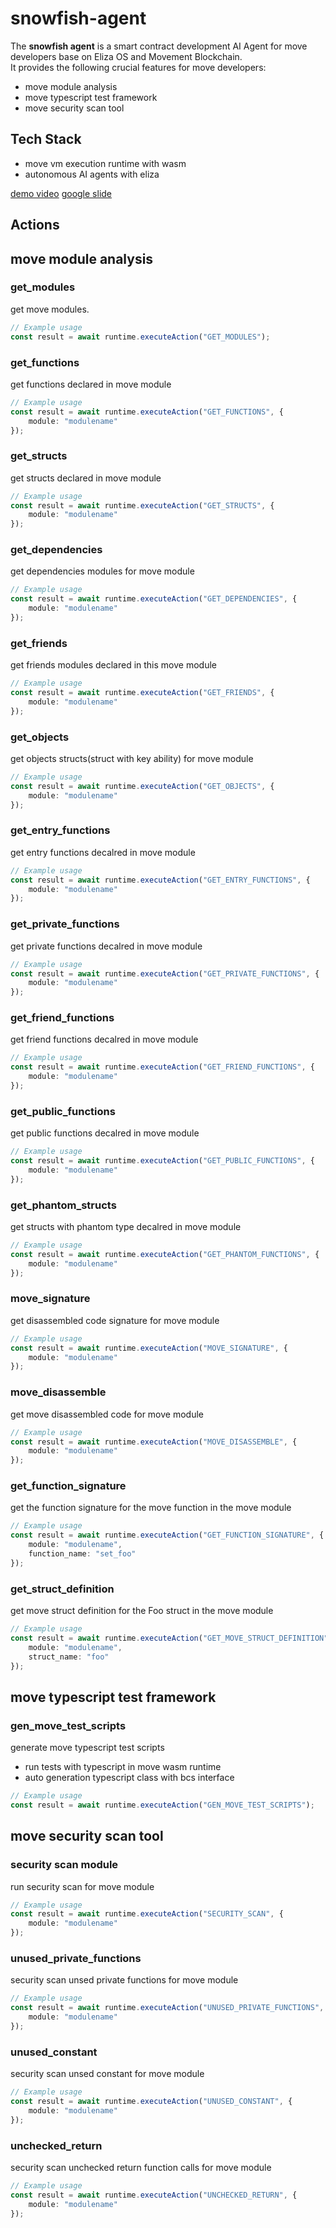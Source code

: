 # snowfish-agent

The **snowfish agent** is a smart contract development AI Agent for move developers base on Eliza OS and Movement Blockchain.  
It provides the following crucial features for move developers: 
* move module analysis
* move typescript test framework
* move security scan tool

## Tech Stack
* move vm execution runtime with wasm
* autonomous AI agents with eliza

[demo video](https://www.youtube.com/watch?v=8piD1VG6Zf0)
[google slide](https://docs.google.com/presentation/d/1bT2NtH3R2bFS3sQ5EJFDCPyrmsMOIxcptzQNGmEiMZE/edit?usp=sharing)

## Actions

## move module analysis

### get_modules

get move modules.

```typescript
// Example usage
const result = await runtime.executeAction("GET_MODULES");
```

### get_functions

get functions declared in move module

```typescript
// Example usage
const result = await runtime.executeAction("GET_FUNCTIONS", {
    module: "modulename"
});
```

### get_structs

get structs declared in move module

```typescript
// Example usage
const result = await runtime.executeAction("GET_STRUCTS", {
    module: "modulename"
});
```

### get_dependencies

get dependencies modules for move module

```typescript
// Example usage
const result = await runtime.executeAction("GET_DEPENDENCIES", {
    module: "modulename"
});
```

### get_friends

get friends modules declared in this move module

```typescript
// Example usage
const result = await runtime.executeAction("GET_FRIENDS", {
    module: "modulename"
});
```

### get_objects

get objects structs(struct with key ability) for move module

```typescript
// Example usage
const result = await runtime.executeAction("GET_OBJECTS", {
    module: "modulename"
});
```

### get_entry_functions

get entry functions decalred in move module

```typescript
// Example usage
const result = await runtime.executeAction("GET_ENTRY_FUNCTIONS", {
    module: "modulename"
});
```

### get_private_functions

get private functions decalred in move module

```typescript
// Example usage
const result = await runtime.executeAction("GET_PRIVATE_FUNCTIONS", {
    module: "modulename"
});
```

### get_friend_functions

get friend functions decalred in move module

```typescript
// Example usage
const result = await runtime.executeAction("GET_FRIEND_FUNCTIONS", {
    module: "modulename"
});
```

### get_public_functions

get public functions decalred in move module

```typescript
// Example usage
const result = await runtime.executeAction("GET_PUBLIC_FUNCTIONS", {
    module: "modulename"
});
```

### get_phantom_structs

get structs with phantom type decalred in move module

```typescript
// Example usage
const result = await runtime.executeAction("GET_PHANTOM_FUNCTIONS", {
    module: "modulename"
});
```

### move_signature

get disassembled code signature for move module

```typescript
// Example usage
const result = await runtime.executeAction("MOVE_SIGNATURE", {
    module: "modulename"
});
```

### move_disassemble

get move disassembled code for move module

```typescript
// Example usage
const result = await runtime.executeAction("MOVE_DISASSEMBLE", {
    module: "modulename"
});
```

### get_function_signature

get the function signature for the move function in the move module

```typescript
// Example usage
const result = await runtime.executeAction("GET_FUNCTION_SIGNATURE", {
    module: "modulename",
    function_name: "set_foo"
});
```

### get_struct_definition

get move struct definition for the Foo struct in the move module

```typescript
// Example usage
const result = await runtime.executeAction("GET_MOVE_STRUCT_DEFINITION", {
    module: "modulename",
    struct_name: "foo"
});
```

## move typescript test framework

### gen_move_test_scripts

generate move typescript test scripts
* run tests with typescript in move wasm runtime
* auto generation typescript class with bcs interface

```typescript
// Example usage
const result = await runtime.executeAction("GEN_MOVE_TEST_SCRIPTS");
```

## move security scan tool

### security scan module

run security scan for move module 

```typescript
// Example usage
const result = await runtime.executeAction("SECURITY_SCAN", {
    module: "modulename"
});
```

### unused_private_functions

security scan unsed private functions for move module 

```typescript
// Example usage
const result = await runtime.executeAction("UNUSED_PRIVATE_FUNCTIONS", {
    module: "modulename"
});
```

### unused_constant

security scan unsed constant for move module 

```typescript
// Example usage
const result = await runtime.executeAction("UNUSED_CONSTANT", {
    module: "modulename"
});
```

### unchecked_return

security scan unchecked return function calls for move module

```typescript
// Example usage
const result = await runtime.executeAction("UNCHECKED_RETURN", {
    module: "modulename"
});
```